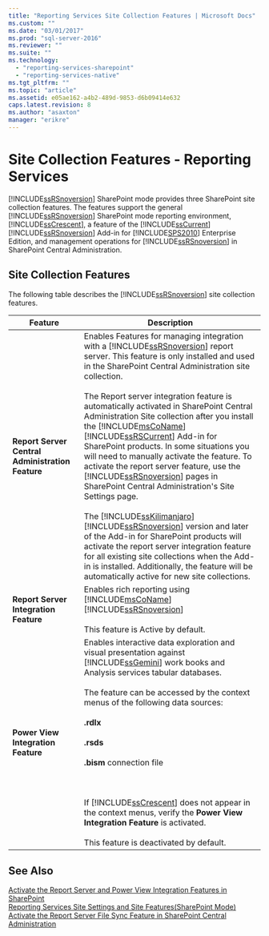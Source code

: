 ```yaml
---
title: "Reporting Services Site Collection Features | Microsoft Docs"
ms.custom: ""
ms.date: "03/01/2017"
ms.prod: "sql-server-2016"
ms.reviewer: ""
ms.suite: ""
ms.technology: 
  - "reporting-services-sharepoint"
  - "reporting-services-native"
ms.tgt_pltfrm: ""
ms.topic: "article"
ms.assetid: e05ae162-a4b2-489d-9853-d6b09414e632
caps.latest.revision: 8
ms.author: "asaxton"
manager: "erikre"
---
```

# Site Collection Features - Reporting Services
  [!INCLUDE[ssRSnoversion](../../../advanced-analytics/r-services/includes/ssrsnoversion-md.md)] SharePoint mode provides three SharePoint site collection features. The features support the general [!INCLUDE[ssRSnoversion](../../../advanced-analytics/r-services/includes/ssrsnoversion-md.md)] SharePoint mode reporting environment, [!INCLUDE[ssCrescent](../../../analysis-services/includes/sscrescent-md.md)], a feature of the [!INCLUDE[ssCurrent](../../../advanced-analytics/r-services/includes/sscurrent-md.md)][!INCLUDE[ssRSnoversion](../../../advanced-analytics/r-services/includes/ssrsnoversion-md.md)] Add-in for [!INCLUDE[SPS2010](../../../database-engine/install/windows/includes/sps2010-md.md)] Enterprise Edition, and management operations for [!INCLUDE[ssRSnoversion](../../../advanced-analytics/r-services/includes/ssrsnoversion-md.md)] in SharePoint Central Administration.  
  
## Site Collection Features  
 The following table describes the [!INCLUDE[ssRSnoversion](../../../advanced-analytics/r-services/includes/ssrsnoversion-md.md)] site collection features.  
  
|Feature|Description|  
|-------------|-----------------|  
|**Report Server Central Administration Feature**|Enables Features for managing integration with a [!INCLUDE[ssRSnoversion](../../../advanced-analytics/r-services/includes/ssrsnoversion-md.md)] report server. This feature is only installed and used in the SharePoint Central Administration site collection.<br /><br /> The Report server integration feature is automatically activated in SharePoint Central Administration Site collection after you install the [!INCLUDE[msCoName](../../../advanced-analytics/r-services/tutorials/includes/msconame-md.md)] [!INCLUDE[ssRSCurrent](../../../reporting-services/includes/ssrscurrent-md.md)] Add-in for SharePoint products. In some situations you will need to manually activate the feature. To activate the report server feature, use the [!INCLUDE[ssRSnoversion](../../../advanced-analytics/r-services/includes/ssrsnoversion-md.md)] pages in SharePoint Central Administration's Site Settings page.<br /><br /> The [!INCLUDE[ssKilimanjaro](../../../analysis-services/instances/install/windows/includes/sskilimanjaro-md.md)][!INCLUDE[ssRSnoversion](../../../advanced-analytics/r-services/includes/ssrsnoversion-md.md)] version and later of the Add-in for SharePoint products will activate the report server integration feature for all existing site collections when the Add-in is installed. Additionally, the feature will be automatically active for new site collections.|  
|**Report Server Integration Feature**|Enables rich reporting using [!INCLUDE[msCoName](../../../advanced-analytics/r-services/tutorials/includes/msconame-md.md)] [!INCLUDE[ssRSnoversion](../../../advanced-analytics/r-services/includes/ssrsnoversion-md.md)]<br /><br /> This feature is Active by default.|  
|**Power View Integration Feature**|Enables interactive data exploration and visual presentation against [!INCLUDE[ssGemini](../../../analysis-services/includes/ssgemini-md.md)] work books and Analysis services tabular databases.<br /><br /> The feature can be accessed by the context menus of the following data sources:<br /><br /> **.rdlx**<br /><br /> **.rsds**<br /><br /> **.bism** connection file<br /><br /> <br /><br /> If [!INCLUDE[ssCrescent](../../../analysis-services/includes/sscrescent-md.md)] does not appear in the context menus, verify the **Power View Integration Feature** is activated.<br /><br /> This feature is deactivated by default.|  
  
## See Also  
 [Activate the Report Server and Power View Integration Features in SharePoint](../Topic/Activate%20the%20Report%20Server%20and%20Power%20View%20Integration%20Features%20in%20SharePoint.md)   
 [Reporting Services Site Settings and Site Features&#40;SharePoint Mode&#41;](../Topic/Reporting%20Services%20Site%20Settings%20and%20Site%20Features\(SharePoint%20Mode\).md)   
 [Activate the Report Server File Sync Feature in SharePoint Central Administration](../Topic/Activate%20the%20Report%20Server%20File%20Sync%20Feature%20in%20SharePoint%20Central%20Administration.md)  
  
  
